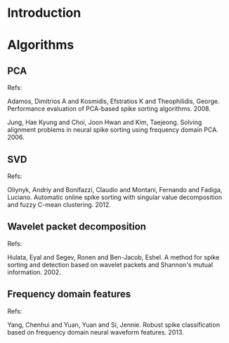 # Introduction

# Algorithms

## PCA

Refs:

Adamos, Dimitrios A and Kosmidis, Efstratios K and Theophilidis, George. Performance evaluation of PCA-based spike sorting algorithms. 2008.

Jung, Hae Kyung and Choi, Joon Hwan and Kim, Taejeong. Solving alignment problems in neural spike sorting using frequency domain PCA. 2006.

## SVD

Refs:

Oliynyk, Andriy and Bonifazzi, Claudio and Montani, Fernando and Fadiga, Luciano. Automatic online spike sorting with singular value decomposition and fuzzy C-mean clustering. 2012.

## Wavelet packet decomposition

Refs:

Hulata, Eyal and Segev, Ronen and Ben-Jacob, Eshel. A method for spike sorting and detection based on wavelet packets and Shannon's mutual information. 2002.



## Frequency domain features

Refs:

Yang, Chenhui and Yuan, Yuan and Si, Jennie. Robust spike classification based on frequency domain neural waveform features. 2013.
